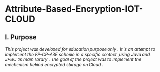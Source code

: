 # Attribute-Based-Encryption-IOT-CLOUD

## I. Purpose 
######         This project was developed for education purpose only . It is an attempt to implement the PP-CP-ABE scheme in a specific context ,using Java and JPBC as main library . The goal of the project was to implement the mechanism behind encrypted storage on Cloud . 


